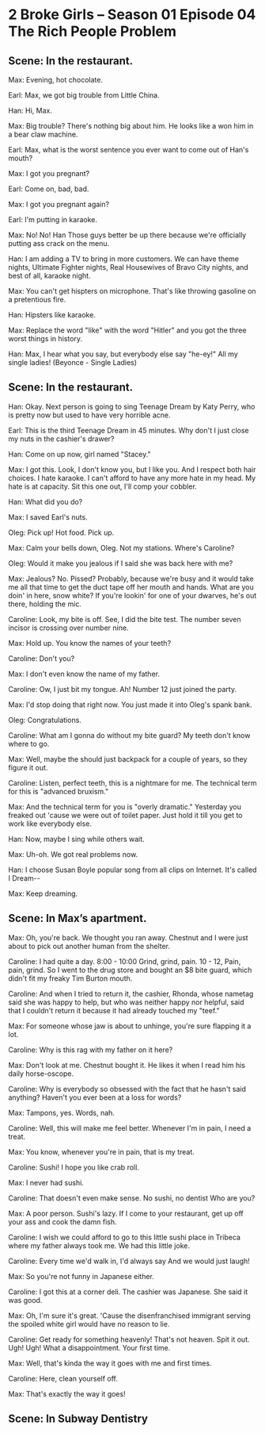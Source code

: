 2 Broke Girls – Season 01 Episode 04 The Rich People Problem
=============================

Scene: In the restaurant.
-------------------------

Max: Evening, hot chocolate.

Earl: Max, we got big trouble from Little China.

Han: Hi, Max.

Max: Big trouble? There's nothing big about him. He looks like a won him in a bear claw machine.

Earl: Max, what is the worst sentence you ever want to come out of Han's mouth?

Max: I got you pregnant?

Earl: Come on, bad, bad.

Max: I got you pregnant again?

Earl: I'm putting in karaoke.

Max: No! No! Han Those guys better be up there because we're officially putting ass crack on the menu.

Han: I am adding a TV to bring in more customers. We can have theme nights, Ultimate Fighter nights, Real Housewives of Bravo City nights, and best of all, karaoke night.

Max: You can't get hispters on microphone. That's like throwing gasoline on a pretentious fire.

Han: Hipsters like karaoke.

Max: Replace the word "like" with the word "Hitler" and you got the three worst things in history.

Han: Max, I hear what you say, but everybody else say "he-ey!" All my single ladies! (Beyonce - Single Ladies)

Scene: In the restaurant.
-------------------------

Han: Okay. Next person is going to sing Teenage Dream by Katy Perry, who is pretty now but used to have very horrible acne.

Earl: This is the third Teenage Dream in 45 minutes. Why don't I just close my nuts in the cashier's drawer?

Han: Come on up now, girl named "Stacey."

Max: I got this. Look, I don't know you, but I like you. And I respect both hair choices. I hate karaoke. I can't afford to have any more hate in my head. My hate is at capacity. Sit this one out, I'll comp your cobbler.

Han: What did you do?

Max: I saved Earl's nuts.

Oleg: Pick up! Hot food. Pick up.

Max: Calm your bells down, Oleg. Not my stations. Where's Caroline? 

Oleg: Would it make you jealous if I said she was back here with me?

Max: Jealous? No. Pissed? Probably, because we're busy and it would take me all that time to get the duct tape off her mouth and hands. What are you doin' in here, snow white? If you're lookin' for one of your dwarves, he's out there, holding the mic.

Caroline: Look, my bite is off. See, I did the bite test. The number seven incisor is crossing over number nine.

Max: Hold up. You know the names of your teeth?

Caroline: Don't you?

Max: I don't even know the name of my father.

Caroline: Ow, I just bit my tongue. Ah! Number 12 just joined the party.

Max: I'd stop doing that right now. You just made it into Oleg's spank bank.

Oleg: Congratulations.

Caroline: What am I gonna do without my bite guard? My teeth don't know where to go.

Max: Well, maybe the should just backpack for a couple of years, so they figure it out.

Caroline: Listen, perfect teeth, this is a nightmare for me. The technical term for this is "advanced bruxism."

Max: And the technical term for you is "overly dramatic." Yesterday you freaked out 'cause we were out of toilet paper. Just hold it till you get to work like everybody else.

Han: Now, maybe I sing while others wait.

Max: Uh-oh. We got real problems now.

Han: I choose Susan Boyle popular song from all clips on Internet. It's called I Dream--

Max: Keep dreaming.

Scene: In Max’s apartment.
--------------------------

Max: Oh, you're back. We thought you ran away. Chestnut and I were just about to pick out another human from the shelter.

Caroline: I had quite a day. 8:00 - 10:00 Grind, grind, pain. 10 - 12, Pain, pain, grind. So I went to the drug store and bought an $8 bite guard, which didn't fit my freaky Tim Burton mouth.

Caroline: And when I tried to return it, the cashier, Rhonda, whose nametag said she was happy to help, but who was neither happy nor helpful, said that I couldn't return it because it had already touched my "teef."

Max: For someone whose jaw is about to unhinge, you're sure flapping it a lot.

Caroline: Why is this rag with my father on it here?

Max: Don't look at me. Chestnut bought it. He likes it when I read him his daily horse-oscope.

Caroline: Why is everybody so obsessed with the fact that he hasn't said anything? Haven't you ever been at a loss for words?

Max: Tampons, yes. Words, nah.

Caroline: Well, this will make me feel better. Whenever I'm in pain, I need a treat.

Max: You know, whenever you're in pain, that is my treat.

Caroline: Sushi! I hope you like crab roll.

Max: I never had sushi.

Caroline: That doesn't even make sense. No sushi, no dentist Who are you?

Max: A poor person. Sushi's lazy. If I come to your restaurant, get up off your ass and cook the damn fish.

Caroline: I wish we could afford to go to this little sushi place in Tribeca where my father always took me. We had this little joke.

Caroline: Every time we'd walk in, I'd always say And we would just laugh!

Max: So you're not funny in Japanese either.

Caroline: I got this at a corner deli. The cashier was Japanese. She said it was good.

Max: Oh, I'm sure it's great. 'Cause the disenfranchised immigrant serving the spoiled white girl would have no reason to lie.

Caroline: Get ready for something heavenly! That's not heaven. Spit it out. Ugh! Ugh! What a disappointment. Your first time.

Max: Well, that's kinda the way it goes with me and first times.

Caroline: Here, clean yourself off.

Max: That's exactly the way it goes!

Scene: In Subway Dentistry
--------------------------
